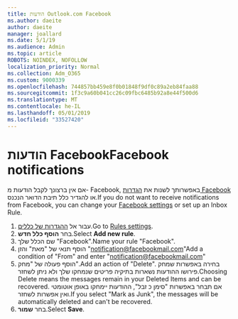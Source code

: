 ```yaml
---
title: הודעות Outlook.com Facebook
ms.author: daeite
author: daeite
manager: joallard
ms.date: 5/1/19
ms.audience: Admin
ms.topic: article
ROBOTS: NOINDEX, NOFOLLOW
localization_priority: Normal
ms.collection: Adm_O365
ms.custom: 9000339
ms.openlocfilehash: 744857bb459e8f0b01848f9df0c89a2eb84faa88
ms.sourcegitcommit: 1f3c9a60b041cc26c09fbc6485b92a8e44f500d6
ms.translationtype: MT
ms.contentlocale: he-IL
ms.lasthandoff: 05/01/2019
ms.locfileid: "33527420"
---
```

# <a name="facebook-notifications"></a><span data-ttu-id="57f34-102">הודעות Facebook</span><span class="sxs-lookup"><span data-stu-id="57f34-102">Facebook notifications</span></span>

<span data-ttu-id="57f34-103">אם אין ברצונך לקבל הודעות מ- Facebook, באפשרותך לשנות את [הגדרות Facebook](https://www.facebook.com/settings?tab=notifications) או להגדיר כלל תיבת הדואר הנכנס.</span><span class="sxs-lookup"><span data-stu-id="57f34-103">If you do not want to receive notifications from Facebook, you can change your [Facebook settings](https://www.facebook.com/settings?tab=notifications) or set up an Inbox Rule.</span></span>

1. <span data-ttu-id="57f34-104">עבור אל [ההגדרות של כללים](https://outlook.live.com/mail/options/mail/rules/inboxRules).</span><span class="sxs-lookup"><span data-stu-id="57f34-104">Go to [Rules settings](https://outlook.live.com/mail/options/mail/rules/inboxRules).</span></span>
1. <span data-ttu-id="57f34-105">בחר **הוסף כלל חדש**.</span><span class="sxs-lookup"><span data-stu-id="57f34-105">Select **Add new rule**.</span></span>
1. <span data-ttu-id="57f34-106">שם הכלל שלך "Facebook".</span><span class="sxs-lookup"><span data-stu-id="57f34-106">Name your rule "Facebook".</span></span>
1. <span data-ttu-id="57f34-107">הוסף תנאי של "מאת" והזן "notification@facebookmail.com"</span><span class="sxs-lookup"><span data-stu-id="57f34-107">Add a condition of "From" and enter "notification@facebookmail.com"</span></span>
1. <span data-ttu-id="57f34-108">הוסף פעולה של "מחק".</span><span class="sxs-lookup"><span data-stu-id="57f34-108">Add an action of "Delete".</span></span> <span data-ttu-id="57f34-109">בחירה באפשרות שמחק פירושו ההודעות נשארות בתיקיה פריטים שנמחקו שלך ולא ניתן לשחזר.</span><span class="sxs-lookup"><span data-stu-id="57f34-109">Choosing Delete means the messages remain in your Deleted Items and can be recovered.</span></span> <span data-ttu-id="57f34-110">אם תבחר באפשרות "סימן כ זבל", ההודעות יימחקו באופן אוטומטי ואין אפשרות לשחזר.</span><span class="sxs-lookup"><span data-stu-id="57f34-110">If you select "Mark as Junk", the messages will be automatically deleted and can't be recovered.</span></span>
1. <span data-ttu-id="57f34-111">בחר **שמור**.</span><span class="sxs-lookup"><span data-stu-id="57f34-111">Select **Save**.</span></span>